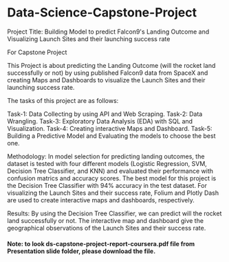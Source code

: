 # Data-Science-Capstone-Project

Project Title: Building Model to predict Falcon9's Landing Outcome and Visualizing Launch Sites and their launching success rate 

For Capstone Project

This Project is about predicting the Landing Outcome (will the rocket land successfully or not) by using published Falcon9 data from SpaceX and creating Maps and Dashboards to visualize the Launch Sites and their launching success rate.

The tasks of this project are as follows:

Task-1: Data Collecting by using API and Web Scraping.
Task-2: Data Wrangling.
Task-3: Exploratory Data Analysis (EDA) with SQL and Visualization. 
Task-4: Creating interactive Maps and Dashboard.
Task-5: Building a Predictive Model and Evaluating the models to choose the best one. 

Methodology: In model selection for predicting landing outcomes, the dataset is tested with four different models (Logistic Regression, SVM, Decision Tree Classifier, and KNN) and evaluated their performance with confusion matrics and accuracy scores. The best model for this project is the Decision Tree Classifier with 94% accuracy in the test dataset. For visualizing the Launch Sites and their success rate, Folium and Plotly Dash are used to create interactive maps and dashboards, respectively. 

Results: By using the Decision Tree Classifier, we can predict will the rocket land successfully or not. The interactive map and dashboard give the geographical observations of the Launch Sites and their success rate. 

#### Note: to look ds-capstone-project-report-coursera.pdf file from Presentation slide folder, please download the file.
